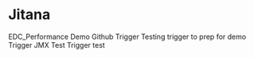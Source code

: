 # Jitana
EDC_Performance Demo
Github Trigger
Testing trigger to prep for demo
Trigger JMX Test
Trigger test
